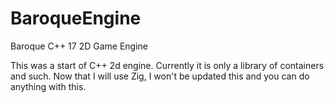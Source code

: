 # BaroqueEngine
Baroque C++ 17 2D Game Engine

This was a start of C++ 2d engine. Currently it is only a library of containers and such. Now that I will use Zig, I won't be updated this and you can do anything with this.

